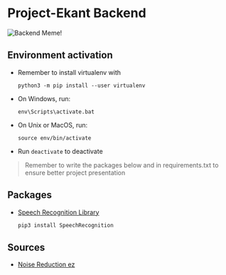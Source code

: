 # Project-Ekant Backend

![Backend Meme!](https://img-9gag-fun.9cache.com/photo/aB3n3N2_700bwp.webp)

## Environment activation

- Remember to install virtualenv with

  `python3 -m pip install --user virtualenv`

- On Windows, run:

  `env\Scripts\activate.bat`

- On Unix or MacOS, run:

  `source env/bin/activate`

- Run `deactivate` to deactivate

> Remember to write the packages below and in requirements.txt to ensure better project presentation

## Packages

- [Speech Recognition Library](https://pypi.org/project/SpeechRecognition)

  ```bash
  pip3 install SpeechRecognition
  ```

## Sources

- [Noise Reduction ez](https://colab.research.google.com/github/timsainb/noisereduce/blob/master/notebooks/1.0-test-noise-reduction.ipynb#scrollTo=J1Yux6VoDCEC)
